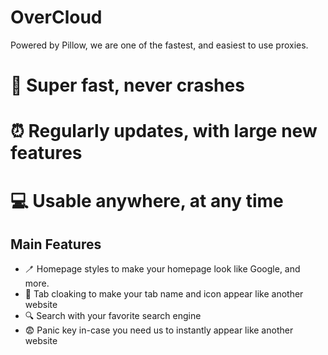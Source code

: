 # OverCloud
Powered by Pillow, we are one of the fastest, and easiest to use proxies.

# 🚀 Super fast, never crashes
# ⏰ Regularly updates, with large new features
# 💻 Usable anywhere, at any time

## Main Features
- 🪥 Homepage styles to make your homepage look like Google, and more.
- 🤫 Tab cloaking to make your tab name and icon appear like another website
- 🔍 Search with your favorite search engine
- 😨 Panic key in-case you need us to instantly appear like another website